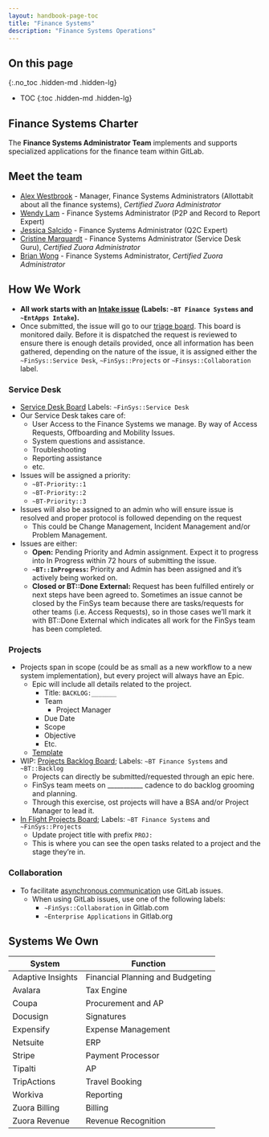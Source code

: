 ```yaml
---
layout: handbook-page-toc
title: "Finance Systems"
description: "Finance Systems Operations"
---
```


<link rel="stylesheet" type="text/css" href="/stylesheets/biztech.css" />

## On this page
{:.no_toc .hidden-md .hidden-lg}

- TOC
{:toc .hidden-md .hidden-lg}

## <i class="fas fa-book" id="biz-tech-icons"></i> Finance Systems Charter
The **Finance Systems Administrator Team** implements and supports specialized applications for the finance team within GitLab.

## <i class="fas fa-users" id="biz-tech-icons"></i> Meet the team

- [Alex Westbrook](https://about.gitlab.com/company/team/#awestbrook) - Manager, Finance Systems Administrators (Allottabit about all the finance systems), *Certified Zuora Administrator*
- [Wendy Lam](https://about.gitlab.com/company/team/#wlam) - Finance Systems Administrator (P2P and Record to Report Expert)
- [Jessica Salcido](https://about.gitlab.com/company/team/#jesssalcido) - Finance Systems Administrator (Q2C Expert)
- [Cristine Marquardt](https://about.gitlab.com/company/team/#csotomango) - Finance Systems Administrator (Service Desk Guru), *Certified Zuora Administrator*
- [Brian Wong](https://about.gitlab.com/company/team/#brianmwong) - Finance Systems Administrator, *Certified Zuora Administrator*


## <i class="fas fa-tasks" id="biz-tech-icons"></i> How We Work

- **All work starts with an [Intake issue](https://gitlab.com/gitlab-com/business-technology/enterprise-apps/financeops/finance-systems/-/issues/new?issue%5Bmilestone_id%5D=) (Labels: `~BT Finance Systems` and `~EntApps Intake`).**
- Once submitted, the issue will go to our [triage board](https://gitlab.com/groups/gitlab-com/-/boards/2814841?label_name[]=BT%20Finance%20Systems&label_name[]=EntApps%20Intake). This board is monitored daily. Before it is dispatched the request is reviewed to ensure there is enough details provided, once all information has been gathered, depending on the nature of the issue, it is assigned either the `~FinSys::Service Desk`, `~FinSys::Projects` or `~Finsys::Collaboration` label.

### Service Desk

- [Service Desk Board](https://gitlab.com/groups/gitlab-com/-/boards/2802782?scope=all&label_name[]=FinSys%3A%3AService%20Desk) Labels: `~FinSys::Service Desk`
- Our Service Desk takes care of:
    - User Access to the Finance Systems we manage. By way of Access Requests, Offboarding and Mobility Issues.
    - System questions and assistance.
    - Troubleshooting
    - Reporting assistance
    - etc.
- Issues will be assigned a priority:
    - `~BT-Priority::1`
    - `~BT-Priority::2`
    - `~BT-Priority::3`
- Issues will also be assigned to an admin who will ensure issue is resolved and proper protocol is followed depending on the request
    - This could be Change Management, Incident Management and/or Problem Management.
- Issues are either:
    - **Open:** Pending Priority and Admin assignment. Expect it to progress into In Progress within 72 hours of submitting the issue.
    - **`~BT::InProgress`:** Priority and Admin has been assigned and it’s actively being worked on.
    - **Closed or BT::Done External:** Request has been fulfilled entirely or next steps have been agreed to. Sometimes an issue cannot be closed by the FinSys team because there are tasks/requests for other teams (i.e. Access Requests), so in those cases we’ll mark it with BT::Done External which indicates all work for the FinSys team has been completed.

### Projects

- Projects span in scope (could be as small as a new workflow to a new system implementation), but every project will always have an Epic.
    - Epic will include all details related to the project.
        - Title: `BACKLOG:_______`
        - Team
            - Project Manager
        - Due Date
        - Scope
        - Objective
        - Etc.
    - [Template](https://gitlab.com/groups/gitlab-com/business-technology/enterprise-apps/-/epics/245)
- WIP: [Projects Backlog Board](https://gitlab.com/groups/gitlab-com/-/boards/2814889?label_name[]=EntApps%3A%3ABacklog&label_name[]=BT%3A%3ABacklog); Labels: `~BT Finance Systems` and `~BT::Backlog`
    - Projects can directly be submitted/requested through an epic here.
    - FinSys team meets on ___________ cadence to do backlog grooming and planning.
    - Through this exercise, ost projects will have a BSA and/or Project Manager to lead it.
- [In Flight Projects Board](https://gitlab.com/groups/gitlab-com/-/boards/2834898?label_name[]=BT%20Finance%20Systems&label_name[]=FinSys%3A%3AProjects); Labels: `~BT Finance Systems` and `~FinSys::Projects`
    - Update project title with prefix `PROJ:`
    - This is where you can see the open tasks related to a project and the stage they’re in.

### Collaboration

- To facilitate [asynchronous communication](https://about.gitlab.com/company/culture/all-remote/asynchronous/) use GitLab issues.
    - When using GitLab issues, use one of the following labels:
        - `~FinSys::Collaboration` in Gitlab.com
        - `~Enterprise Applications` in Gitlab.org

## <i class="far fa-paper-plane" id="biz-tech-icons"></i> Systems We Own

| System            | Function                         |
|-------------------|----------------------------------|
| Adaptive Insights | Financial Planning and Budgeting |
| Avalara           | Tax Engine                       |
| Coupa             | Procurement and AP               |
| Docusign          | Signatures                       |
| Expensify         | Expense Management               |
| Netsuite          | ERP                              |
| Stripe            | Payment Processor                |
| Tipalti           | AP                               |
| TripActions       | Travel Booking                   |
| Workiva           | Reporting                        |
| Zuora Billing     | Billing                          |
| Zuora Revenue     | Revenue Recognition              |
